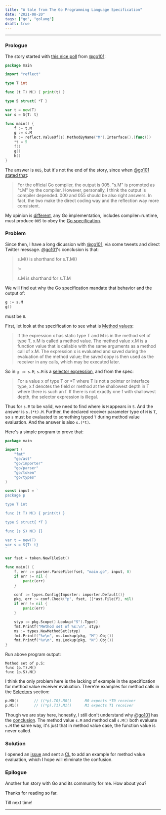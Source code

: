 ```yaml
---
title: "A tale from The Go Programming Language Specification"
date: "2021-08-20"
tags: ["go", "golang"]
draft: true
---
```


---

### Prologue

The story started with [this nice poll][go101_poll] from [@go101][go101_twitter]:

```go
package main

import "reflect"

type T int

func (t T) M() { print(t) }

type S struct{ *T }

var t = new(T)
var s = S{T: t}

func main() {
	f := t.M
	g := s.M
	h := reflect.ValueOf(s).MethodByName("M").Interface().(func())
	*t = 5
	f()
	g()
	h()
}
```

The answer is `005`, but it's not the end of the story, since when [@go101 stated that][go101_opinion]:

> For the official Go compiler, the output is 005. "s.M" is promoted as "t.M" by the compiler. 
> However, personally, I think the output is compiler depended. 000 and 055 should be also right answers. 
> In fact, the two make the direct coding way and the reflection way more consistent.

My opinion is [different][cuonglm_opinion], any Go implementation, includes compiler+runtime, must produce `005` to obey the [Go specification][go_spec].

### Problem

Since then, I have a long dicussion with [@go101][go101_twitter], via some tweets and direct Twitter message. [@go101][go101_twitter]'s conclusion is that:

> s.M() is shorthand for s.T.M()
>
> !=
>
> s.M is shorthand for s.T.M

We will find out why the Go specification mandate that behavior and the output of:

```go
g := s.M
g()
```

must be `0`.

First, let look at the specification to see what is [Method values][go_method_values]:

> If the expression x has static type T and M is in the method set of type T, x.M is called a method value. 
> The method value x.M is a function value that is callable with the same arguments as a method call of x.M. 
> The expression x is evaluated and saved during the evaluation of the method value; the saved copy is then 
> used as the receiver in any calls, which may be executed later.

So in `g := s.M`, `s.M` is a [selector expression][go_selector_expression], and from the spec:

> For a value x of type T or \*T where T is not a pointer or interface type, x.f denotes the field or method at 
> the shallowest depth in T where there is such an f. If there is not exactly one f with shallowest depth, 
> the selector expression is illegal.

Thus for `s.M` to be valid, we need to find where is `M` appears in `S`. And the answer is `s.(*t).M`. Further, the declared
receiver parameter type of `M` is `T`, so `s` must be evaluated to something typed `T` during method value evaluation. And
the answer is also `s.(*t)`.

Here's a simple program to prove that:

```go
package main

import (
	"fmt"
	"go/ast"
	"go/importer"
	"go/parser"
	"go/token"
	"go/types"
)

const input = `
package p

type T int

func (t T) M() { print(t) }

type S struct{ *T }

func (s S) N() {}

var t = new(T)
var s = S{T: t}
`

var fset = token.NewFileSet()

func main() {
	f, err := parser.ParseFile(fset, "main.go", input, 0)
	if err != nil {
		panic(err)
	}

	conf := types.Config{Importer: importer.Default()}
	pkg, err := conf.Check("p", fset, []*ast.File{f}, nil)
	if err != nil {
		panic(err)
	}

	styp := pkg.Scope().Lookup("S").Type()
	fmt.Printf("Method set of %s:\n", styp)
	ms := types.NewMethodSet(styp)
	fmt.Printf("%v\n", ms.Lookup(pkg, "M").Obj())
	fmt.Printf("%v\n", ms.Lookup(pkg, "N").Obj())
}
```

Run above program output:

```text
Method set of p.S:
func (p.T).M()
func (p.S).N()
```

I think the only problem here is the lacking of example in the specification for method value receiver evaluation.
There're examples for method calls in the [Selectors][go_selector_expression] section:

```go
p.M0()       // ((*p).T0).M0()      M0 expects *T0 receiver
p.M1()       // ((*p).T1).M1()      M1 expects T1 receiver
```

Though we are stay here, honestly, I still don't understand why [@go101][go101_twitter] has the [conclusion](#problem).
The method value `s.M` and method call `s.M()` both evaluate `s.M` the same way, it's just that in method value case,
the function value is never called.

### Solution

I opened an [issue][go_issue_47863] and sent a [CL][go_cl_344209] to add an example for method value evaluation, which
I hope will eliminate the confusion.

### Epilogue

Another fun story with Go and its community for me. How about you?

Thanks for reading so far.

Till next time!

---

[go101_twitter]: https://twitter.com/go100and1
[go101_poll]: https://twitter.com/go100and1/status/1427942567795073025
[go101_opinion]: https://twitter.com/go100and1/status/1428310079577608194
[go_spec]: https://golang.org/ref/spec
[cuonglm_opinion]: https://twitter.com/cuonglm_/status/1428391651660091398
[go_method_values]: https://golang.org/ref/spec#Method_values
[go_selector_expression]: https://golang.org/ref/spec#Selectors
[go_issue_47863]: https://github.com/golang/go/issues/47863
[go_cl_344209]: https://go-review.googlesource.com/c/go/+/344209
